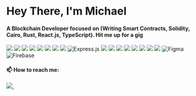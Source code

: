<h1><a id="user-content-hello-folks-" class="anchor" aria-hidden="true" href="#hello-folks-"></a>Hey There, I'm Michael <a target="_blank" rel="noopener noreferrer" href="https://raw.githubusercontent.com/MartinHeinz/MartinHeinz/master/wave.gif"></a></h1>
<h4> A Blockchain Developer focused on (Writing Smart Contracts, Solidity, Cairo, Rust, React.js, TypeScript). Hit me up for a gig </h4>
<!-- <h4>💻 Previously a Software Engineer building solutions with (PHP/Laravel, React, Bootstrap, Tailwind CSS, MySQL, ).</h4> -->
<p>
 <img src="https://img.shields.io/badge/react%20-%2320232a.svg?&style=for-the-badge&logo=react&logoColor=%2361DAFB"/>		
 <img src= "https://img.shields.io/badge/React_Native-20232A?style=for-the-badge&logo=react&logoColor=61DAFB" />
 <img src= 'https://img.shields.io/badge/React_Router-CA4245?style=for-the-badge&logo=react-router&logoColor=white' />
 <img src= 'https://img.shields.io/badge/Redux-593D88?style=for-the-badge&logo=redux&logoColor=white' />
 <img src= 'https://img.shields.io/badge/next.js-000000?style=for-the-badge&logo=nextdotjs&logoColor=white' />
<!--  <img src= 'https://img.shields.io/badge/Gatsby-663399?style=for-the-badge&logo=gatsby&logoColor=white' /> -->
 <img src= 'https://img.shields.io/badge/TypeScript-007ACC?style=for-the-badge&logo=typescript&logoColor=white' />
 <img src= 'https://img.shields.io/badge/Node.js-339933?style=for-the-badge&logo=nodedotjs&logoColor=white' />
<!--  <img src= 'https://img.shields.io/badge/Python-3776AB?style=for-the-badge&logo=python&logoColor=white' /> -->
 <img src="https://img.shields.io/badge/javascript%20-%23323330.svg?&style=for-the-badge&logo=javascript&logoColor=%23F7DF1E"/>
 <img alt="Express.js" src="https://img.shields.io/badge/express.js%20-%23404d59.svg?&style=for-the-badge"/>
 <img src= 'https://img.shields.io/badge/HTML5-E34F26?style=for-the-badge&logo=html5&logoColor=white' />
 <img src= 'https://img.shields.io/badge/CSS3-1572B6?style=for-the-badge&logo=css3&logoColor=white' />
 <img src= 'https://img.shields.io/badge/Sass-CC6699?style=for-the-badge&logo=sass&logoColor=white' />
 <img src= 'https://img.shields.io/badge/Bootstrap-563D7C?style=for-the-badge&logo=bootstrap&logoColor=white' />
 <img src= 'https://img.shields.io/badge/styled--components-DB7093?style=for-the-badge&logo=styled-components&logoColor=white' />
 <img src= 'https://img.shields.io/badge/Material--UI-0081CB?style=for-the-badge&logo=material-ui&logoColor=white' />
 <img src="https://img.shields.io/badge/git%20-%23F05033.svg?&style=for-the-badge&logo=git&logoColor=white"/>
 <img src="https://img.shields.io/badge/webpack%20-%238DD6F9.svg?&style=for-the-badge&logo=webpack&logoColor=black" />
 <img alt="Figma" src="https://img.shields.io/badge/figma%20-%23F24E1E.svg?&style=for-the-badge&logo=figma&logoColor=white"/>
 <img alt="Firebase" src="https://img.shields.io/badge/firebase-%23039BE5.svg?style=for-the-badge&logo=firebase"/>
</p>

<h4>📫 How to reach me:</h4>

<p>
<!--  <a href="https://wa.me/2347081293274?text=Hello Michael" target="_blank">
  <img src="https://img.shields.io/badge/WHATSAPP-%2325D366.svg?&style=for-the-badge&logo=whatsapp&logoColor=white" />
</a>&nbsp;&nbsp; -->
 <a href="mailto:michael.esenwa@yahoo.com" target="_blank">
  <img src="https://img.shields.io/badge/email me-%23D14836.svg?&style=for-the-badge&logo=gmail&logoColor=white" />
</a>&nbsp;&nbsp;
<!-- <a href="https://twitter.com/kcmikee" target="_blank">
  <img src="https://img.shields.io/badge/twitter-%231DA1F2.svg?&style=for-the-badge&logo=twitter&logoColor=white" />
</a>&nbsp;&nbsp; -->
<!-- <a href="https://www.linkedin.com/in/kachukwu-michael-esenwa/" target="_blank"><img src="https://img.shields.io/badge/LinkedIn-0077B5?style=for-the-badge&logo=linkedin&logoColor=white" alt="cesar-useche">
</a> -->

<!--//-->
  
